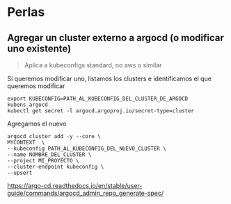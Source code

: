 # Perlas

## Agregar un cluster externo a argocd (o modificar uno existente)

> Aplica a kubeconfigs standard, no aws o similar

Si queremos modificar uno, listamos los clusters e identificamos el que queremos modificar

```shell
export KUBECONFIG=PATH_AL_KUBECONFIG_DEL_CLUSTER_DE_ARGOCD
kubens argocd
kubectl get secret -l argocd.argoproj.io/secret-type=cluster
```

Agregamos el nuevo

```shell
argocd cluster add -y --core \
MYCONTEXT  \
--kubeconfig PATH_AL_KUBECONFIG_DEL_NUEVO_CLUSTER \
--name NOMBRE_DEL_CLUSTER \
--project MI_PROYECTO \
--cluster-endpoint kubeconfig \
--upsert
```

<https://argo-cd.readthedocs.io/en/stable/user-guide/commands/argocd_admin_repo_generate-spec/>

